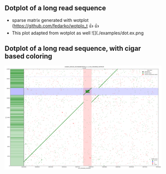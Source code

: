 ## Dotplot of a long read sequence 
- sparse matrix generated with wotplot (https://github.com/fedarko/wotplo_t :+1: :+1:
- This plot adapted from wotplot as well
![](./examples/dot.ex.png  

## Dotplot of a long read sequence, with cigar based coloring
![](./examples/dot.cigar.png)

